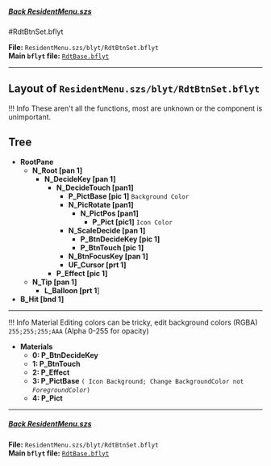 #####  [Back ResidentMenu.szs](../index.md)

#RdtBtnSet.bflyt

**File:** `ResidentMenu.szs/blyt/RdtBtnSet.bflyt`<br>
**Main `bflyt` file:** [`RdtBase.bflyt`](../RdtBase.bflyt.md)

---

## Layout of `ResidentMenu.szs/blyt/RdtBtnSet.bflyt`

<!-- prettier-ignore -->
!!! Info
    These aren't all the functions, most are unknown or the component is unimportant.
	
## Tree

-	**RootPane**
	-	**N_Root [pan 1]**
		-	**N_DecideKey [pan 1]**
			-	**N_DecideTouch [pan1]**
				-	**P_PictBase [pic 1]** `Background Color`
				-	**N_PicRotate [pan1]**
					-	**N_PictPos [pan1]**
						-	**P_Pict [pic1]** `Icon Color`
				-	**N_ScaleDecide [pan 1]**
					-	**P_BtnDecideKey [pic 1]**
					-	**P_BtnTouch [pic 1]**
				-	**N_BtnFocusKey [pan 1]**
				-	**UF_Cursor [prt 1]**
			-	**P_Effect [pic 1]**
	-	**N_Tip [pan 1]**
		-	**L_Balloon [prt 1**]
-	**B_Hit [bnd 1]**	
---

<!-- prettier-ignore -->
!!! Info
    Material Editing colors can be tricky, edit background colors (RGBA) `255;255;255;AAA` (Alpha 0-255 for opacity)

-	**Materials**
	-	**0: P_BtnDecideKey**
	-	**1: P_BtnTouch**
	-	**2: P_Effect**
	-	**3: P_PictBase** `( Icon Background; Change BackgroundColor not `_`ForegroundColor`_`)`
	-	**4: P_Pict**
---
	
#####  [Back ResidentMenu.szs](../index.md)

**File:** `ResidentMenu.szs/blyt/RdtBtnSet.bflyt`<br>
**Main `bflyt` file:** [`RdtBase.bflyt`](../RdtBase.bflyt.md)
